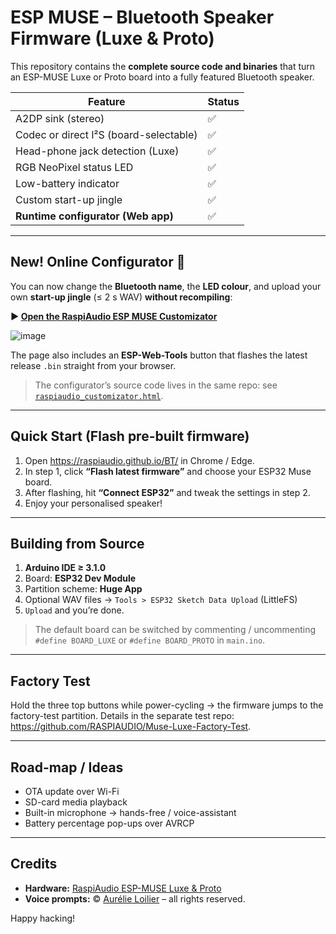 # ESP MUSE – Bluetooth Speaker Firmware (Luxe & Proto)

This repository contains the **complete source code and binaries** that turn an ESP-MUSE Luxe or Proto board into a fully featured Bluetooth speaker.

| Feature | Status |
|---------|--------|
| A2DP sink (stereo) | ✅ |
| Codec or direct I²S (board-selectable) | ✅ |
| Head-phone jack detection (Luxe) | ✅ |
| RGB NeoPixel status LED | ✅ |
| Low-battery indicator | ✅ |
| Custom start-up jingle | ✅ |
| **Runtime configurator (Web app)** | ✅ |

---

## New! Online Configurator 🚀

You can now change the **Bluetooth name**, the **LED colour**, and upload your own **start-up jingle** (≤ 2 s WAV) **without recompiling**:

**▶︎ [Open the RaspiAudio ESP MUSE Customizator](https://raspiaudio.github.io/BT/)**

![image](https://github.com/user-attachments/assets/dfecd49f-d9f6-4836-aa32-6df99d91cdbb)


The page also includes an **ESP-Web-Tools** button that flashes the latest release `.bin` straight from your browser.

> The configurator’s source code lives in the same repo: see [`raspiaudio_customizator.html`](./raspiaudio_customizator.html).

---

## Quick Start (Flash pre-built firmware)

1. Open <https://raspiaudio.github.io/BT/> in Chrome / Edge.  
2. In step 1, click **“Flash latest firmware”** and choose your ESP32 Muse board.  
3. After flashing, hit **“Connect ESP32”** and tweak the settings in step 2.  
4. Enjoy your personalised speaker!

---

## Building from Source

1. **Arduino IDE ≥ 3.1.0**  
2. Board: **ESP32 Dev Module**  
3. Partition scheme: **Huge App**  
4. Optional WAV files → `Tools > ESP32 Sketch Data Upload` (LittleFS)  
5. `Upload` and you’re done.

> The default board can be switched by commenting / uncommenting  
> `#define BOARD_LUXE` or `#define BOARD_PROTO` in `main.ino`.

---

## Factory Test

Hold the three top buttons while power-cycling → the firmware jumps to the factory-test partition. Details in the separate test repo: <https://github.com/RASPIAUDIO/Muse-Luxe-Factory-Test>.

---

## Road-map / Ideas

* OTA update over Wi-Fi  
* SD-card media playback  
* Built-in microphone → hands-free / voice-assistant  
* Battery percentage pop-ups over AVRCP

---

## Credits

* **Hardware:** [RaspiAudio ESP-MUSE Luxe & Proto](https://raspiaudio.com)  
* **Voice prompts:** © [Aurélie Loilier](http://aurelieloilier.com/) – all rights reserved.

Happy hacking!
